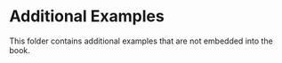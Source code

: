 # Additional Examples

This folder contains additional examples that are not embedded into the book.
